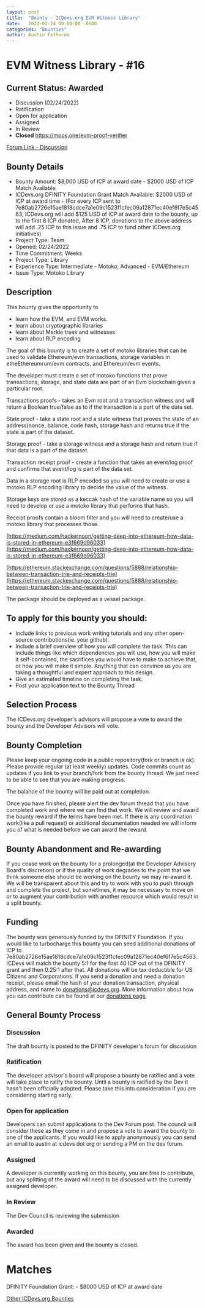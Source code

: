 ```yaml
---
layout: post
title:  "Bounty - ICDevs.org EVM Witness Library"
date:   2022-02-24 00:00:00 -0600
categories: "Bounties"
author: Austin Fatheree
---
```


# EVM Witness Library - #16

## Current Status: Awarded

* Discussion (02/24/2022)
* Ratification 
* Open for application
* Assigned 
* In Review 
* **Closed** https://mops.one/evm-proof-verifier 

[Forum Link - Discussion](https://forum.dfinity.org/t/open-icdevs-org-bounty-16-evm-witness-library-8-000/11346)

## Bounty Details

* Bounty Amount: $8,000 USD of ICP at award date - $2000 USD of ICP Match Available
* ICDevs.org DFINITY Foundation Grant Match Available: $2000 USD of ICP at award time - (For every ICP sent to 7e80ab2726e15ae1818cdce7a1e09c1523f1cfec09a12871ec40ef6f7e5c4563, ICDevs.org will add $125 USD of ICP at award date to the bounty, up to the first 8 ICP donated, After 8 ICP, donations to the above address will add .25 ICP to this issue and .75 ICP to fund other ICDevs.org initiatives)
* Project Type: Team
* Opened: 02/24/2022
* Time Commitment: Weeks
* Project Type: Library
* Experience Type: Intermediate - Motoko; Advanced - EVM/Ethereum
* Issue Type: Motoko Library

## Description

This bounty gives the opportunity to

* learn how the EVM, and EVM works.
* learn about cryptographic libraries
* learn about Merkle trees and witnesses
* learn about RLP encoding

The goal of this bounty is to create a set of motoko libraries that can be used to validate Ethereum/evm transactions, storage variables in etheEthereumrum/evm contracts, and Ethereum/evm events.

The developer must create a set of motoko functions that prove transactions, storage, and state data are part of an Evm blockchain given a particular root. 

Transactions proofs - takes an Evm root and a transaction witness and will return a Boolean true/false as to if the transaction is a part of the data set.

State proof - take a state root and a state witness that proves the state of an address(nonce, balance, code hash, storage hash and returns true if the state is part of the dataset.

Storage proof - take a storage witness and a storage hash and return true if that data is a part of the dataset.

Transaction receipt proof - create a function that takes an event/log proof and confirms that event/log is part of the data set.

Data in a storage root is RLP encoded so you will need to create or use a motoko RLP encoding library to decide the value of the witness.

Storage keys are stored as a keccak hash of the variable name so you will need to develop or use a motoko library that performs that hash.

Receipt proofs contain a bloom filter and you will need to create/use a motoko library that processes those.

[https://medium.com/hackernoon/getting-deep-into-ethereum-how-data-is-stored-in-ethereum-e3f669d96033](https://medium.com/hackernoon/getting-deep-into-ethereum-how-data-is-stored-in-ethereum-e3f669d96033)

[https://ethereum.stackexchange.com/questions/5888/relationship-between-transaction-trie-and-receipts-trie](https://ethereum.stackexchange.com/questions/5888/relationship-between-transaction-trie-and-receipts-trie)

The package should be deployed as a vessel package.


## To apply for this bounty you should:

* Include links to previous work writing tutorials and any other open-source contributions(ie. your github).
* Include a brief overview of how you will complete the task. This can include things like which dependencies you will use, how you will make it self-contained, the sacrifices you would have to make to achieve that, or how you will make it simple. Anything that can convince us you are taking a thoughtful and expert approach to this design.
* Give an estimated timeline on completing the task.
* Post your application text to the Bounty Thread

## Selection Process

The ICDevs.org developer's advisors will propose a vote to award the bounty and the Developer Advisors will vote.

## Bounty Completion

Please keep your ongoing code in a public repository(fork or branch is ok). Please provide regular (at least weekly) updates.  Code commits count as updates if you link to your branch/fork from the bounty thread.  We just need to be able to see that you are making progress.

The balance of the bounty will be paid out at completion.

Once you have finished, please alert the dev forum thread that you have completed work and where we can find that work.  We will review and award the bounty reward if the terms have been met.  If there is any coordination work(like a pull request) or additional documentation needed we will inform you of what is needed before we can award the reward.

## Bounty Abandonment and Re-awarding

If you cease work on the bounty for a prolonged(at the Developer Advisory Board's discretion) or if the quality of work degrades to the point that we think someone else should be working on the bounty we may re-award it.  We will be transparent about this and try to work with you to push through and complete the project, but sometimes, it may be necessary to move on or to augment your contribution with another resource which would result in a split bounty.

## Funding

The bounty was generously funded by the DFINITY Foundation. If you would like to turbocharge this bounty you can seed additional donations of ICP to 7e80ab2726e15ae1818cdce7a1e09c1523f1cfec09a12871ec40ef6f7e5c4563.  ICDevs will match the bounty 5:1 for the first 40 ICP out of the DFINITY grant and then 0.25:1 after that.  All donations will be tax deductible for US Citizens and Corporations.  If you send a donation and need a donation receipt, please email the hash of your donation transaction, physical address, and name to donations@icdevs.org.  More information about how you can contribute can be found at our [donations page](https://icdevs.org/donations.html).


## General Bounty Process

### Discussion

The draft bounty is posted to the DFINITY developer's forum for discussion

### Ratification

The developer advisor's board will propose a bounty be ratified and a vote will take place to ratify the bounty.  Until a bounty is ratified by the Dev it hasn't been officially adopted. Please take this into consideration if you are considering starting early.

### Open for application

Developers can submit applications to the Dev Forum post.  The council will consider these as they come in and propose a vote to award the bounty to one of the applicants.  If you would like to apply anonymously you can send an email to austin at icdevs dot org or sending a PM on the dev forum.

### Assigned

A developer is currently working on this bounty, you are free to contribute, but any splitting of the award will need to be discussed with the currently assigned developer.

### In Review

The Dev Council is reviewing the submission

### Awarded

The award has been given and the bounty is closed.

# Matches

DFINITY Foundation Grant: - $8000 USD of ICP at award date


[Other ICDevs.org Bounties](https://icdevs.org/bounties.html)

